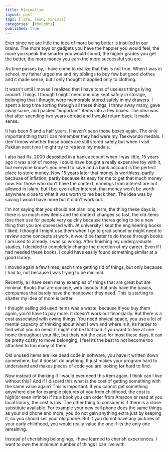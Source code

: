 ```yaml
---
title: Minimalism
layout: post
tags: [life, lean, minimal]
categories: [thoughts]
published: true
---
```


Ever since we are little the idea of more being better is instilled in our brains. The more toys or gadgets you have the happier you would feel, the more you speak the smarter you would sound, the higher grades you get the better, the more money you earn the more successful you are. 

As time passes by, I have come to realize that this is not true. When I was in school, my father urged me and my siblings to buy few but good clothes and it made sense, but I only thought it applied only to clothing.

It wasn't until I moved I realized that I have tons of useless things lying around. Things I though I might need one day kept safely in storage, belonging that I thought were memorable stored safely in my drawers. I spent a long time sorting through all these things, I threw away many, gave away some, and packed "important" items into a few boxes. The idea was that after spending two years abroad and I would return back. It made sense.

It has been 6 and a half years, I haven't seen those boxes again. The only important thing that I can remember they had were my Taekwondo medals. I don't know whether those boxes are still stored safely but when I visit Pakitan next time I might try to retrieve my medals. 

I also had Rs. 2000 deposited in a bank account when I was little, 15 years ago it was a lot of money. I could have bought a really expensive toy with it, but everyone know's you need to save and a bank account is the perfect place to store money. Now 15 years later that money is worthless, partly because of inflation, partly because its easy for me to get that much money now. For those who don't have the context, earnings from interest are not allowed in Islam, but I bet even after interest, that money won't be worth anywhere close to what it was worth to me back then. The idea was by saving I would have more but it didn't work out. 

I'm not saying that you should not plan long term, the thing these days is, there is so much new items and the context changes so fast, the old items lose their use for people very quickly because theres going to be a new thing that you are obsessed with. At university I kept the engineering books I liked, I thought I might use them when I go to grad school or might need to review some concepts at work, it would be faster to do those through books I am used to already. I was so wrong. After finishing my undergraduate studies, I decided to completely change the direction of my career. Even if I had needed these books, I could have easily found something similar at a good library.

I moved again a few times, each time getting rid of things, but only because I had to, not because I was trying to be minimal. 

Recently, a I have seen many examples of things that are great but are minimal. Books that are concise, web layouts that only have the basics, companies that barely have the manpower they need. This is starting to shatter my idea of more is better. 

I thought selling old used items was a waste, because if you buy them again, you'd have to pay more. It doesn't work out financiallly. But there is a cost associated with owing things. You need phyical space, you use a lot of mental capacity of thinking about what I own and where is it, its harder to find what you do need. It might not be that bad if you want to live at one home throughout your life, but thats not the case for most these days, it can be pretty costly to move belonging, I feel its the best to not become too attached to too many of them.

Old unused items are like dead code in software, you have it written down somewhere, but it doesnt do anything. It just makes your program hard to understand and makes pieces of code you are looking for hard to find. 

Now instead of thinking if I would ever need this item again, I think can I live without this? And if I discard this what is the cost of getting something with the same value again? This is important. If you cannot get something anywhere else for example pictures of you from childhood, the cost is high(or even infinite) if its a book you can order from Amazon or read at you local library, the cost is low. The other thing to consider is if there is a close substitute available. For example your new cell phone does the same things as your old phone and more, you do not gain anything extra just by keeping it, so you should sell your old phone. But if you do not have any pictures of your early childhood, you would really value the one if its the only one remaining.

Instead of cherishing belongings, I have learned to cherish experiences. I want to own the minimum number of things I can live with.